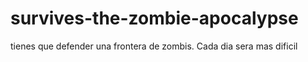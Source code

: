 # survives-the-zombie-apocalypse
tienes que defender una frontera de zombis. Cada dia sera mas dificil
